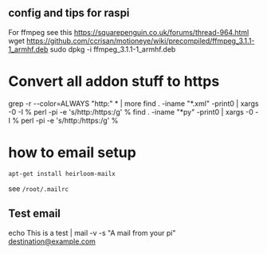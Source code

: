 ## config and tips for raspi

For ffmpeg see this https://squarepenguin.co.uk/forums/thread-964.html
wget https://github.com/ccrisan/motioneye/wiki/precompiled/ffmpeg_3.1.1-1_armhf.deb
sudo dpkg -i ffmpeg_3.1.1-1_armhf.deb

# Convert all addon stuff to https

grep -r --color=ALWAYS "http:" * | more
find . -iname "*.xml" -print0 | xargs -0 -I % perl -pi -e 's/http\:/https\:/g'  %
find . -iname "*py"   -print0 | xargs -0 -I % perl -pi -e 's/http\:/https\:/g'  %


# how to email setup
```apt-get purge bsd-mailx
apt-get install heirloom-mailx
```
see ```/root/.mailrc```
## Test email 
echo This is a test | mail -v -s "A mail from your pi" destination@example.com
